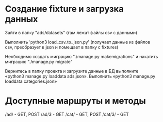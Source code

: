 # Создание fixture и загрузка данных

Зайти в папку "ads/datasets" (там лежат файлы csv с данными)

Выполнить 'python3 load_csv_to_json.py' (получает данные из файлов csv, преобразует в json и помещает в папку с fixtures)

Необходимо создать миграцию "./manage.py makemigrations"  и накатить миграцию "./manage.py migrate"

Вернитесь в папку проекта и загрузите данные в БД выполните «python3 manage.py loaddata ads.json».
Выполнить «python3 manage.py loaddata categories.json»

# Доступные маршруты и методы

/ad/ - GET, POST
/ad/3 - GET
/cat/ - GET, POST
/cat/3/ - GET